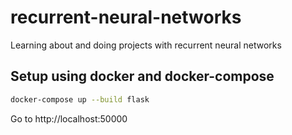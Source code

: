 # recurrent-neural-networks
Learning about and doing projects with recurrent neural networks
 
## Setup using docker and docker-compose

```bash
docker-compose up --build flask
```

Go to http://localhost:50000
